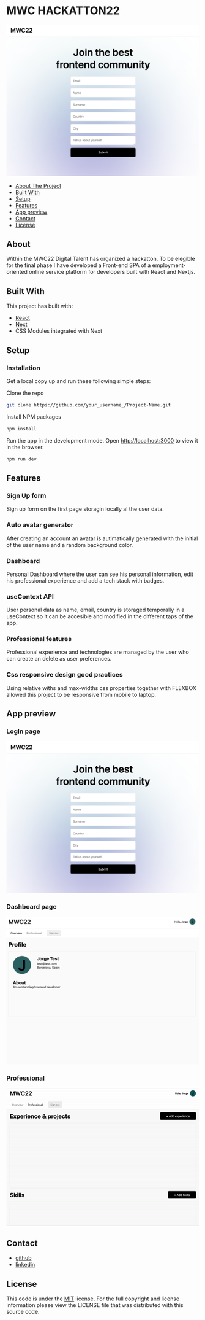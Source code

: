 # MWC HACKATTON22

![login](https://github.com/imjorgemor/mwc-userapp/blob/main/public/img/signup.png)

* [About The Project](#about)
* [Built With](#built-with)
* [Setup](#setup)
* [Features](#features)
* [App preview](#app-preview)
* [Contact](#contact)
* [License](#license)


## About

Within the MWC22 Digital Talent has organized a hackatton. To be elegible for the final phase I have developed a Front-end SPA of a employment-oriented online service platform for developers built with React and Nextjs.


## Built With

This project has built with:
* [React](https://reactjs.org/)
* [Next](https://nextjs.org/) 
* CSS Modules integrated with Next


## Setup

### Installation

Get a local copy up and run these following simple steps:

Clone the repo
```bash
git clone https://github.com/your_username_/Project-Name.git
```

Install NPM packages
```bash
npm install
```

Run the app in the development mode.
Open [http://localhost:3000](http://localhost:3000) to view it in the browser.
```bash
npm run dev
```

## Features

### Sign Up form
Sign up form on the first page storagin locally al the user data.

### Auto avatar generator
After creating an account an avatar is autimatically generated with the initial of the user name and a random background color.

### Dashboard
Personal Dashboard where the user can see his personal information, edit his professional experience and add a tech stack with badges.

### useContext API
User personal data as name, email, country is storaged temporally in a useContext so it can be accesible and modified in the different taps of the app.

### Professional features
Professional experience and technologies are managed by the user who can create an delete as user preferences.

### Css responsive design good practices
Using relative withs and max-widths css properties together with FLEXBOX allowed this project to be responsive from mobile to laptop.


## App preview
### LogIn page

![login](https://github.com/imjorgemor/mwc-userapp/blob/main/public/img/signup.png)

### Dashboard page

![dashboar](https://github.com/imjorgemor/mwc-userapp/blob/main/public/img/dashboard.png)

### Professional

![professional](https://github.com/imjorgemor/mwc-userapp/blob/main/public/img/professional.gif)


## Contact

* [github](https://github.com/imjorgemor)
* [linkedin](https://www.linkedin.com/in/jorge-mor-reactdev/)


## License
This code is under the [MIT](https://opensource.org/licenses/MIT) license. For the full copyright and license information please view the LICENSE file that was distributed with this source code.

